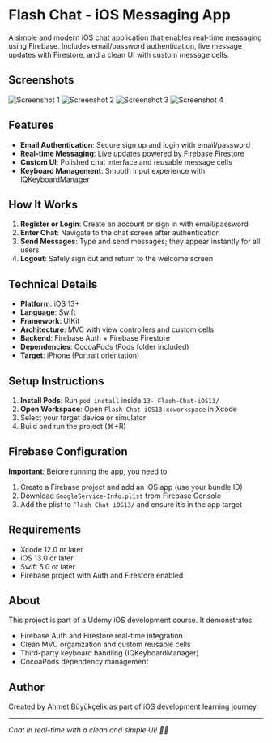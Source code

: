 # Flash Chat - iOS Messaging App

A simple and modern iOS chat application that enables real-time messaging using Firebase. Includes email/password authentication, live message updates with Firestore, and a clean UI with custom message cells.

## Screenshots

![Screenshot 1](./Screenshot1.png)
![Screenshot 2](./Screenshot2.png)
![Screenshot 3](./Screenshot3.png)
![Screenshot 4](./Screenshot4.png)

## Features

- **Email Authentication**: Secure sign up and login with email/password
- **Real-time Messaging**: Live updates powered by Firebase Firestore
- **Custom UI**: Polished chat interface and reusable message cells
- **Keyboard Management**: Smooth input experience with IQKeyboardManager

## How It Works

1. **Register or Login**: Create an account or sign in with email/password
2. **Enter Chat**: Navigate to the chat screen after authentication
3. **Send Messages**: Type and send messages; they appear instantly for all users
4. **Logout**: Safely sign out and return to the welcome screen

## Technical Details

- **Platform**: iOS 13+
- **Language**: Swift
- **Framework**: UIKit
- **Architecture**: MVC with view controllers and custom cells
- **Backend**: Firebase Auth + Firebase Firestore
- **Dependencies**: CocoaPods (Pods folder included)
- **Target**: iPhone (Portrait orientation)

## Setup Instructions

1. **Install Pods**: Run `pod install` inside `13- Flash-Chat-iOS13/`
2. **Open Workspace**: Open `Flash Chat iOS13.xcworkspace` in Xcode
3. Select your target device or simulator
4. Build and run the project (⌘+R)

## Firebase Configuration

**Important**: Before running the app, you need to:
1. Create a Firebase project and add an iOS app (use your bundle ID)
2. Download `GoogleService-Info.plist` from Firebase Console
3. Add the plist to `Flash Chat iOS13/` and ensure it’s in the app target

## Requirements

- Xcode 12.0 or later
- iOS 13.0 or later
- Swift 5.0 or later
- Firebase project with Auth and Firestore enabled

## About

This project is part of a Udemy iOS development course. It demonstrates:
- Firebase Auth and Firestore real-time integration
- Clean MVC organization and custom reusable cells
- Third-party keyboard handling (IQKeyboardManager)
- CocoaPods dependency management

## Author

Created by Ahmet Büyükçelik as part of iOS development learning journey.

---

*Chat in real-time with a clean and simple UI! 💬✨*
